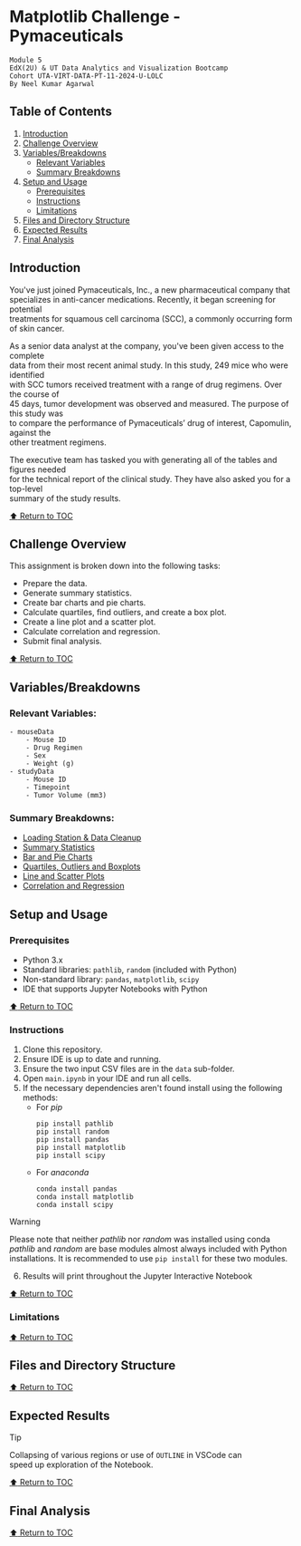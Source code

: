 # Matplotlib Challenge - Pymaceuticals
`Module 5`  
`EdX(2U) & UT Data Analytics and Visualization Bootcamp`  
`Cohort UTA-VIRT-DATA-PT-11-2024-U-LOLC`  
`By Neel Kumar Agarwal`  

## Table of Contents  
1. [Introduction](#introduction)  
2. [Challenge Overview](#challenge-overview)  
3. [Variables/Breakdowns](#variablesbreakdowns)
    - [Relevant Variables](#relevant-variables)
    - [Summary Breakdowns](#summary-breakdowns)
3. [Setup and Usage](#setup-and-usage)  
    - [Prerequisites](#prerequisites)  
    - [Instructions](#instructions)  
    - [Limitations](#limitations)  
4. [Files and Directory Structure](#files-and-directory-structure)  
5. [Expected Results](#expected-results)  
6. [Final Analysis](#final-analysis)  


## Introduction  
You've just joined Pymaceuticals, Inc., a new pharmaceutical company that  
specializes in anti-cancer medications. Recently, it began screening for potential  
treatments for squamous cell carcinoma (SCC), a commonly occurring form of skin cancer.  

As a senior data analyst at the company, you've been given access to the complete  
data from their most recent animal study. In this study, 249 mice who were identified  
with SCC tumors received treatment with a range of drug regimens. Over the course of  
45 days, tumor development was observed and measured. The purpose of this study was  
to compare the performance of Pymaceuticals’ drug of interest, Capomulin, against the  
other treatment regimens.  

The executive team has tasked you with generating all of the tables and figures needed  
for the technical report of the clinical study. They have also asked you for a top-level  
summary of the study results.  

[:arrow_up: Return to TOC](#table-of-contents)  


## Challenge Overview  
This assignment is broken down into the following tasks:  
- Prepare the data.  
- Generate summary statistics.  
- Create bar charts and pie charts.  
- Calculate quartiles, find outliers, and create a box plot.  
- Create a line plot and a scatter plot.  
- Calculate correlation and regression.  
- Submit final analysis.  

[:arrow_up: Return to TOC](#table-of-contents)  


## Variables/Breakdowns  
### Relevant Variables:  
```
- mouseData  
    - Mouse ID  
    - Drug Regimen  
    - Sex  
    - Weight (g)
- studyData  
    - Mouse ID  
    - Timepoint  
    - Tumor Volume (mm3)  
```  
### Summary Breakdowns:  
- [Loading Station & Data Cleanup](Pymaceuticals/main.ipynb)  
- [Summary Statistics]()  
- [Bar and Pie Charts]()  
- [Quartiles, Outliers and Boxplots]()  
- [Line and Scatter Plots]()  
- [Correlation and Regression]()  

## Setup and Usage  
### Prerequisites  
- Python 3.x  
- Standard libraries: `pathlib`, `random` (included with Python)  
- Non-standard library: `pandas`, `matplotlib`, `scipy`  
- IDE that supports Jupyter Notebooks with Python  

[:arrow_up: Return to TOC](#table-of-contents)  

### Instructions  
1. Clone this repository.  
2. Ensure IDE is up to date and running.  
3. Ensure the two input CSV files are in the `data` sub-folder.  
4. Open `main.ipynb` in your IDE and run all cells.  
5. If the necessary dependencies aren't found install using the following methods:  
    - For *pip*  
        ```  
        pip install pathlib  
        pip install random  
        pip install pandas  
        pip install matplotlib  
        pip install scipy  
        ```  
    - For *anaconda*  
        ```  
        conda install pandas  
        conda install matplotlib  
        conda install scipy  
        ```  
> [!WARNING]  
> Please note that neither *pathlib* nor *random* was installed using conda  
> *pathlib* and *random* are base modules almost always included with Python  
> installations. It is recommended to use `pip install` for these two modules.  
6. Results will print throughout the Jupyter Interactive Notebook  
<!-- 7. Results are then exported in .png format in new `snapshots` directory   -->

[:arrow_up: Return to TOC](#table-of-contents)  


### Limitations  


[:arrow_up: Return to TOC](#table-of-contents)  


## Files and Directory Structure  


[:arrow_up: Return to TOC](#table-of-contents)  

## Expected Results  

> [!TIP]  
> Collapsing of various regions or use of `OUTLINE` in VSCode can  
> speed up exploration of the Notebook.  

[:arrow_up: Return to TOC](#table-of-contents)  

## Final Analysis  


[:arrow_up: Return to TOC](#table-of-contents)  